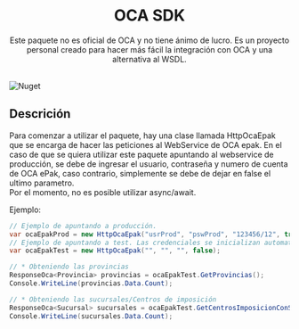 <div align="center">
    <h1>OCA SDK</h1>
    Este paquete no es oficial de OCA y no tiene ánimo de lucro. Es un proyecto personal creado para hacer más fácil la integración con OCA y una alternativa al WSDL.
</div> <br/>

![Nuget](https://img.shields.io/nuget/v/Oca.SDK)

## Descrición

Para comenzar a utilizar el paquete, hay una clase llamada HttpOcaEpak que se encarga de hacer las peticiones al WebService de OCA epak.
En el caso de que se quiera utilizar este paquete apuntando al webservice de producción, se debe de ingresar el usuario, contraseña y numero de cuenta de OCA ePak, caso contrario, simplemente se debe de dejar en false el ultimo parametro. <br/>
Por el momento, no es posible utilizar async/await.

Ejemplo:
```csharp
// Ejemplo de apuntando a producción.
var ocaEpakProd = new HttpOcaEpak("usrProd", "pswProd", "123456/12", true);
// Ejemplo de apuntando a test. Las credenciales se inicializan automaticamente.
var ocaEpakTest = new HttpOcaEpak("", "", "", false);

// * Obteniendo las provincias
ResponseOca<Provincia> provincias = ocaEpakTest.GetProvincias();
Console.WriteLine(provincias.Data.Count);

// * Obteniendo las sucursales/Centros de imposición
ResponseOca<Sucursal> sucursales = ocaEpakTest.GetCentrosImposicionConServicios();
Console.WriteLine(sucursales.Data.Count);
```



